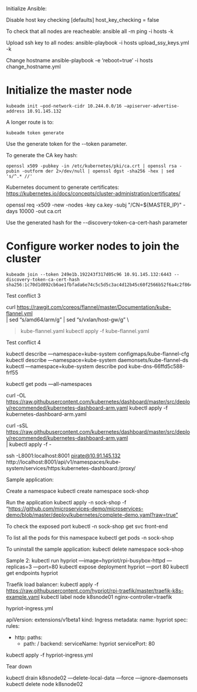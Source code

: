 
Initialize Ansible:

Disable host key checking
[defaults]
host_key_checking = false


To check that all nodes are reacheable:
ansible all -m ping -i hosts -k

Upload ssh key to all nodes:
ansible-playbook -i hosts upload_ssy_keys.yml -k

Change hostname
ansible-playbook -e ‘reboot=true’ -i hosts change_hostname.yml



# Initialize the master node
```
kubeadm init —pod-network-cidr 10.244.0.0/16 —apiserver-advertise-address 10.91.145.132
```

A longer route is to:
```
kubeadm token generate
```

Use the generate token for the --token parameter.

To generate the CA key hash:
```
openssl x509 -pubkey -in /etc/kubernetes/pki/ca.crt | openssl rsa -pubin -outform der 2>/dev/null | openssl dgst -sha256 -hex | sed 's/^.* //'
```

Kubernetes document to generate certificates:
https://kubernetes.io/docs/concepts/cluster-administration/certificates/

openssl req -x509 -new -nodes -key ca.key -subj "/CN=${MASTER_IP}" -days 10000 -out ca.crt

Use the generated hash for the --discovery-token-ca-cert-hash parameter

# Configure worker nodes to join the cluster
```
kubeadm join --token 249e1b.192243f317d05c96 10.91.145.132:6443 --discovery-token-ca-cert-hash sha256:1c70d1d092cb6ae1fbfada6e74c5c5d5c3ac4d12b45c60f2566b52f6a4c2f864
```

Test conflict 3

curl https://rawgit.com/coreos/flannel/master/Documentation/kube-flannel.yml \
|  sed “s/amd64/arm/g” | sed “s/vxlan/host-gw/g” \
  > kube-flannel.yaml
kubectl apply -f kube-flannel.yaml

Test conflict 4

kubectl describe —namespace=kube-system configmaps/kube-flannel-cfg
kubectl describe —namespace=kube-system daemonsets/kube-flannel-ds
kubectl —namespace=kube-system describe pod kube-dns-66ffd5c588-frf55

kubectl get pods —all-namespaces

curl -OL https://raw.githubusercontent.com/kubernetes/dashboard/master/src/deploy/recommended/kubernetes-dashboard-arm.yaml
kubectl apply -f kubernetes-dashboard-arm.yaml

curl -sSL \
  https://raw.githubusercontent.com/kubernetes/dashboard/master/src/deploy/recommended/kubernetes-dashboard-arm.yaml \
  | kubectl apply -f -

ssh -L8001:localhost:8001 pirate@10.91.145.132
http://localhost:8001/api/v1/namespaces/kube-system/services/https:kubernetes-dashboard:/proxy/



Sample application:

Create a namespace
kubectl create namespace sock-shop

Run the application
kubectl apply -n sock-shop -f “https://github.com/microservices-demo/microservices-demo/blob/master/deploy/kubernetes/complete-demo.yaml?raw=true”

To check the exposed port
kubectl -n sock-shop get svc front-end

To list all the pods for this namespace
kubectl get pods -n sock-shop

To uninstall the sample application:
kubectl delete namespace sock-shop



Sample 2:
kubectl run hypriot —image=hypriot/rpi-busybox-httpd —replicas=3 —port=80
kubectl expose deployment hypriot —port 80
kubectl get endpoints hypriot

Traefik load balancer:
kubectl apply -f https://raw.githubusercontent.com/hypriot/rpi-traefik/master/traefik-k8s-example.yaml
kubectl label node k8snode01 nginx-controller=traefik

hypriot-ingress.yml

apiVersion: extensions/v1beta1
kind: Ingress
metadata:
  name: hypriot
spec:
  rules:
  - http:
      paths:
      - path: /
        backend:
          serviceName: hypriot
          servicePort: 80

kubectl apply -f hypriot-ingress.yml




Tear down

kubectl drain k8snode02 —delete-local-data —force —ignore-daemonsets
kubectl delete node k8snode02
